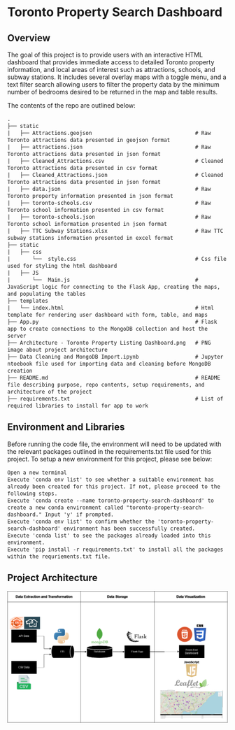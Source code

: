 # Toronto Property Search Dashboard

## Overview
The goal of this project is to provide users with an interactive HTML dashboard that provides immediate access to detailed Toronto property information, and local areas of interest such as attractions, schools, and subway stations. It includes several overlay maps with a toggle menu, and a text filter search allowing users to filter the property data by the minimum number of bedrooms desired to be returned in the map and table results. 

The contents of the repo are outlined below:
```
.
├── static
|   ├── Attractions.geojson                                 # Raw Toronto attractions data presented in geojson format
|   ├── attractions.json                                    # Raw Toronto attractions data presented in json format
|   ├── Cleaned_Attractions.csv                             # Cleaned Toronto attractions data presented in csv format
|   ├── Cleaned_Attractions.json                            # Cleaned Toronto attractions data presented in json format
|   ├── data.json                                           # Raw Toronto property information presented in json format
|   ├── toronto-schools.csv                                 # Raw Toronto school information presented in csv format
|   ├── toronto-schools.json                                # Raw Toronto school information presented in json format
|   ├── TTC Subway Stations.xlsx                            # Raw TTC subway stations information presented in excel format
├── static
|   ├── css         
|       └──  style.css                                      # Css file used for styling the html dashboard
|   ├── JS  
|       └──  Main.js                                        # JavaScript logic for connecting to the Flask App, creating the maps, and populating the tables                 
├── templates
|   └── index.html                                          # Html template for rendering user dashboard with form, table, and maps
├── App.py                                                  # Flask app to create connections to the MongoDB collection and host the server
├── Architecture - Toronto Property Listing Dashboard.png   # PNG image about project architecture
├── Data Cleaning and MongoDB Import.ipynb                  # Jupyter ntoebook file used for importing data and cleaning before MongoDB creation
├── README.md                                               # README file describing purpose, repo contents, setup requirements, and architecture of the project
├── requirements.txt                                        # List of required libraries to install for app to work
```


## Environment and Libraries
Before running the code file, the environment will need to be updated with the relevant packages outlined in the requirements.txt file used for this project. To setup a new environment for this project, please see below:

```
Open a new terminal
Execute 'conda env list' to see whether a suitable environment has already been created for this project. If not, please proceed to the following steps.
Execute 'conda create --name toronto-property-search-dashboard' to create a new conda environment called "toronto-property-search-dashboard." Input 'y' if prompted.
Execute 'conda env list' to confirm whether the 'toronto-property-search-dashboard' environment has been successfully created.
Execute 'conda list' to see the packages already loaded into this environment.
Execute 'pip install -r requirements.txt' to install all the packages within the requriements.txt file. 
```

## Project Architecture
![Architecture - Toronto Property Listing Dashboard](<Architecture - Toronto Property Listing Dashboard.png>)